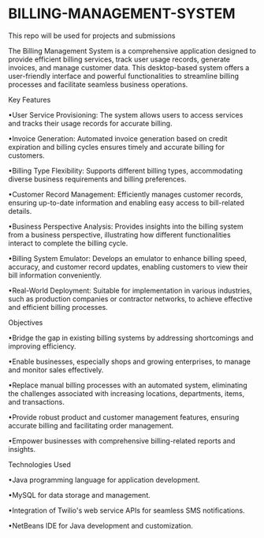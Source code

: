 # BILLING-MANAGEMENT-SYSTEM
This repo will be used for projects and submissions

The Billing Management System is a comprehensive application designed to provide efficient billing services, track user usage records, generate invoices, and manage customer data. This desktop-based system offers a user-friendly interface and powerful functionalities to streamline billing processes and facilitate seamless business operations.

Key Features

•User Service Provisioning: The system allows users to access services and tracks their usage records for accurate billing.

•Invoice Generation: Automated invoice generation based on credit expiration and billing cycles ensures timely and accurate billing for customers.

•Billing Type Flexibility: Supports different billing types, accommodating diverse business requirements and billing preferences.

•Customer Record Management: Efficiently manages customer records, ensuring up-to-date information and enabling easy access to bill-related details.

•Business Perspective Analysis: Provides insights into the billing system from a business perspective, illustrating how different functionalities interact to complete the billing cycle.

•Billing System Emulator: Develops an emulator to enhance billing speed, accuracy, and customer record updates, enabling customers to view their bill information conveniently.

•Real-World Deployment: Suitable for implementation in various industries, such as production companies or contractor networks, to achieve effective and efficient billing processes.

Objectives

•Bridge the gap in existing billing systems by addressing shortcomings and improving efficiency.

•Enable businesses, especially shops and growing enterprises, to manage and monitor sales effectively.

•Replace manual billing processes with an automated system, eliminating the challenges associated with increasing locations, departments, items, and transactions.

•Provide robust product and customer management features, ensuring accurate billing and facilitating order management.

•Empower businesses with comprehensive billing-related reports and insights.

Technologies Used

•Java programming language for application development.

•MySQL for data storage and management.

•Integration of Twilio's web service APIs for seamless SMS notifications.

•NetBeans IDE for Java development and customization.

